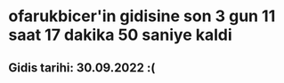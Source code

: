 # ofarukbicer'in gidisine son 3 gun 11 saat 17 dakika 50 saniye kaldi

## Gidis tarihi: 30.09.2022 :(